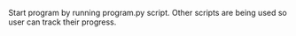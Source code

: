 Start program by running program.py script.
Other scripts are being used so user can track their progress.
